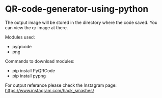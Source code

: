 # QR-code-generator-using-python
The output image will be stored in the directory where the code saved.
You can view the qr image at there.

Modules used:
  - pyqrcode
  - png
  
Commands to download modules:
  - pip install PyQRCode
  - pip install pypng
  
For output referance please check the Instagram page: https://www.instagram.com/hack_smashes/
